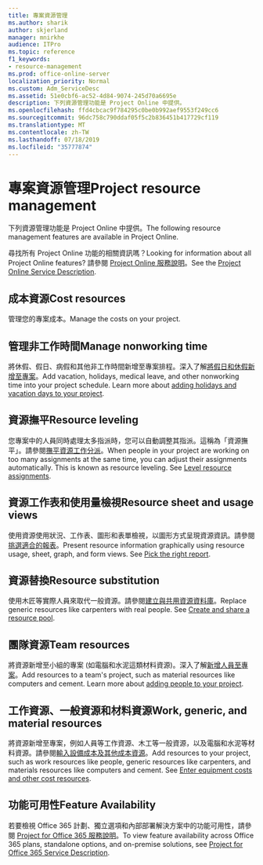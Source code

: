```yaml
---
title: 專案資源管理
ms.author: sharik
author: skjerland
manager: mnirkhe
audience: ITPro
ms.topic: reference
f1_keywords:
- resource-management
ms.prod: office-online-server
localization_priority: Normal
ms.custom: Adm_ServiceDesc
ms.assetid: 51e0cbf6-ac52-4d84-9074-245d70a6695e
description: 下列資源管理功能是 Project Online 中提供。
ms.openlocfilehash: ffd4cbcac9f784295c0be0b992aef9553f249cc6
ms.sourcegitcommit: 96dc758c790ddaf05f5c2b836451b417729cf119
ms.translationtype: MT
ms.contentlocale: zh-TW
ms.lasthandoff: 07/18/2019
ms.locfileid: "35777874"
---
```

# <a name="project-resource-management"></a><span data-ttu-id="8c24c-103">專案資源管理</span><span class="sxs-lookup"><span data-stu-id="8c24c-103">Project resource management</span></span>

<span data-ttu-id="8c24c-104">下列資源管理功能是 Project Online 中提供。</span><span class="sxs-lookup"><span data-stu-id="8c24c-104">The following resource management features are available in Project Online.</span></span>
  
<span data-ttu-id="8c24c-105">尋找所有 Project Online 功能的相關資訊嗎？</span><span class="sxs-lookup"><span data-stu-id="8c24c-105">Looking for information about all Project Online features?</span></span> <span data-ttu-id="8c24c-106">請參閱 [Project Online 服務說明](project-online-service-description.md)。</span><span class="sxs-lookup"><span data-stu-id="8c24c-106">See the [Project Online Service Description](project-online-service-description.md).</span></span>
  
## <a name="cost-resources"></a><span data-ttu-id="8c24c-107">成本資源</span><span class="sxs-lookup"><span data-stu-id="8c24c-107">Cost resources</span></span>
<span data-ttu-id="8c24c-108"><a name="bkmk_CostResources"> </a></span><span class="sxs-lookup"><span data-stu-id="8c24c-108"></span></span>

<span data-ttu-id="8c24c-109">管理您的專案成本。</span><span class="sxs-lookup"><span data-stu-id="8c24c-109">Manage the costs on your project.</span></span>
  
## <a name="manage-nonworking-time"></a><span data-ttu-id="8c24c-110">管理非工作時間</span><span class="sxs-lookup"><span data-stu-id="8c24c-110">Manage nonworking time</span></span>
<span data-ttu-id="8c24c-111"><a name="bkmk_Managenonworkingtime"> </a></span><span class="sxs-lookup"><span data-stu-id="8c24c-111"></span></span>

<span data-ttu-id="8c24c-p102">將休假、假日、病假和其他非工作時間新增至專案排程。深入了解[將假日和休假新增至專案](https://go.microsoft.com/fwlink/p/?LinkId=271337)。</span><span class="sxs-lookup"><span data-stu-id="8c24c-p102">Add vacation, holidays, medical leave, and other nonworking time into your project schedule. Learn more about [adding holidays and vacation days to your project](https://go.microsoft.com/fwlink/p/?LinkId=271337).</span></span>
  
## <a name="resource-leveling"></a><span data-ttu-id="8c24c-114">資源撫平</span><span class="sxs-lookup"><span data-stu-id="8c24c-114">Resource leveling</span></span>
<span data-ttu-id="8c24c-115"><a name="bkmk_Resourceleveling"> </a></span><span class="sxs-lookup"><span data-stu-id="8c24c-115"></span></span>

<span data-ttu-id="8c24c-p103">您專案中的人員同時處理太多指派時，您可以自動調整其指派。這稱為「資源撫平」。請參閱[撫平資源工作分派](https://go.microsoft.com/fwlink/p/?LinkId=271348)。</span><span class="sxs-lookup"><span data-stu-id="8c24c-p103">When people in your project are working on too many assignments at the same time, you can adjust their assignments automatically. This is known as resource leveling. See [Level resource assignments](https://go.microsoft.com/fwlink/p/?LinkId=271348).</span></span>
  
## <a name="resource-sheet-and-usage-views"></a><span data-ttu-id="8c24c-119">資源工作表和使用量檢視</span><span class="sxs-lookup"><span data-stu-id="8c24c-119">Resource sheet and usage views</span></span>
<span data-ttu-id="8c24c-120"><a name="bkmk_resourcesheetandusageviews"> </a></span><span class="sxs-lookup"><span data-stu-id="8c24c-120"></span></span>

<span data-ttu-id="8c24c-p104">使用資源使用狀況、工作表、圖形和表單檢視，以圖形方式呈現資源資訊。請參閱[挑選適合的報表](https://go.microsoft.com/fwlink/?LinkId=402920)。</span><span class="sxs-lookup"><span data-stu-id="8c24c-p104">Present resource information graphically using resource usage, sheet, graph, and form views. See [Pick the right report](https://go.microsoft.com/fwlink/?LinkId=402920).</span></span>
  
## <a name="resource-substitution"></a><span data-ttu-id="8c24c-123">資源替換</span><span class="sxs-lookup"><span data-stu-id="8c24c-123">Resource substitution</span></span>
<span data-ttu-id="8c24c-124"><a name="bkmk_ResourceSubstitution"> </a></span><span class="sxs-lookup"><span data-stu-id="8c24c-124"></span></span>

<span data-ttu-id="8c24c-p105">使用木匠等實際人員來取代一般資源。請參閱[建立與共用資源資料庫](https://go.microsoft.com/fwlink/?LinkId=402921)。</span><span class="sxs-lookup"><span data-stu-id="8c24c-p105">Replace generic resources like carpenters with real people. See [Create and share a resource pool](https://go.microsoft.com/fwlink/?LinkId=402921).</span></span>
  
## <a name="team-resources"></a><span data-ttu-id="8c24c-127">團隊資源</span><span class="sxs-lookup"><span data-stu-id="8c24c-127">Team resources</span></span>
<span data-ttu-id="8c24c-128"><a name="bkmk_Teamresources"> </a></span><span class="sxs-lookup"><span data-stu-id="8c24c-128"></span></span>

<span data-ttu-id="8c24c-p106">將資源新增至小組的專案 (如電腦和水泥這類材料資源)。深入了解[新增人員至專案](https://go.microsoft.com/fwlink/p/?LinkId=271347)。</span><span class="sxs-lookup"><span data-stu-id="8c24c-p106">Add resources to a team's project, such as material resources like computers and cement. Learn more about [adding people to your project](https://go.microsoft.com/fwlink/p/?LinkId=271347).</span></span>
  
## <a name="work-generic-and-material-resources"></a><span data-ttu-id="8c24c-131">工作資源、一般資源和材料資源</span><span class="sxs-lookup"><span data-stu-id="8c24c-131">Work, generic, and material resources</span></span>
<span data-ttu-id="8c24c-132"><a name="bkmk_WorkGenericMaterialResources"> </a></span><span class="sxs-lookup"><span data-stu-id="8c24c-132"></span></span>

<span data-ttu-id="8c24c-p107">將資源新增至專案，例如人員等工作資源、木工等一般資源，以及電腦和水泥等材料資源。請參閱[輸入設備成本及其他成本資源](https://go.microsoft.com/fwlink/?LinkId=402922)。</span><span class="sxs-lookup"><span data-stu-id="8c24c-p107">Add resources to your project, such as work resources like people, generic resources like carpenters, and materials resources like computers and cement. See [Enter equipment costs and other cost resources](https://go.microsoft.com/fwlink/?LinkId=402922).</span></span>
  
## <a name="feature-availability"></a><span data-ttu-id="8c24c-135">功能可用性</span><span class="sxs-lookup"><span data-stu-id="8c24c-135">Feature Availability</span></span>
<span data-ttu-id="8c24c-136"><a name="bkmk_WorkGenericMaterialResources"> </a></span><span class="sxs-lookup"><span data-stu-id="8c24c-136"></span></span>

<span data-ttu-id="8c24c-137">若要檢視 Office 365 計劃、獨立選項和內部部署解決方案中的功能可用性，請參閱 [Project for Office 365 服務說明](http://technet.microsoft.com/library/f610ba5b-57d0-4324-a205-bce300adc7a3.aspx)。</span><span class="sxs-lookup"><span data-stu-id="8c24c-137">To view feature availability across Office 365 plans, standalone options, and on-premise solutions, see [Project for Office 365 Service Description](http://technet.microsoft.com/library/f610ba5b-57d0-4324-a205-bce300adc7a3.aspx).</span></span>
  


